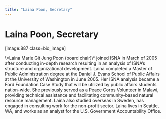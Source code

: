 ```yaml
---
title: "Laina Poon, Secretary"
---
```


# Laina Poon, Secretary

<p>[image:887 class=bio_image]  </p>

<p>\*Laina Marie Git Jung Poon (board chair)\* joined <span class="caps">ISNA</span> in March of 2005 after conducting in-depth research resulting in an analysis of <span class="caps">ISNA</span>&#8217;s structure and organizational development. Laina completed a Master of Public Administration degree at the Daniel J. Evans School of Public Affairs at the University of Washington in June 2005. Her <span class="caps">ISNA</span> analysis became a Ford Foundation Case Study that will be utilized by public affairs students nation-wide. She previously served as a Peace Corps Volunteer in Malawi, providing technical assistance and facilitating community-based natural resource management. Laina also studied overseas in Sweden, has engaged in consulting work for the non-profit sector. Laina lives in Seattle, WA, and works as an analyst for the U.S. Government Accountability Office.</p>
